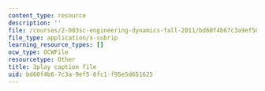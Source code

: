 ```yaml
---
content_type: resource
description: ''
file: /courses/2-003sc-engineering-dynamics-fall-2011/bd60f4b67c3a9ef58fc1f95e5d651625_d00XI_UTKQo.srt
file_type: application/x-subrip
learning_resource_types: []
ocw_type: OCWFile
resourcetype: Other
title: 3play caption file
uid: bd60f4b6-7c3a-9ef5-8fc1-f95e5d651625
---
```

